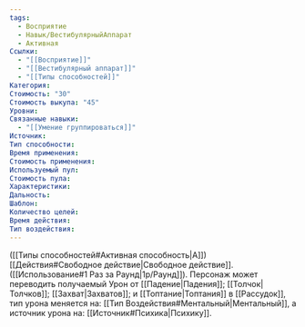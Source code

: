 ```yaml
---
tags:
  - Восприятие
  - Навык/ВестибулярныйАппарат
  - Активная
Ссылки:
  - "[[Восприятие]]"
  - "[[Вестибулярный аппарат]]"
  - "[[Типы способностей]]"
Категория: 
Стоимость: "30"
Стоимость выкупа: "45"
Уровни: 
Связанные навыки:
  - "[[Умение группироваться]]"
Источник:
Тип способности:
Время применения:
Стоимость применения:
Используемый пул:
Стоимость пула:
Характеристики:
Дальность:
Шаблон:
Количество целей:
Время действия:
Тип воздействия:
---
```

([[Типы способностей#Активная способность|А]]) [[Действия#Свободное действие|Свободное действие]]. ([[Использование#1 Раз за Раунд|1р/Раунд]]). Персонаж может переводить получаемый Урон от [[Падение|Падения]]; [[Толчок|Толчков]]; [[Захват|Захватов]]; и [[Топтание|Топтания]] в [[Рассудок]], тип урона меняется на: [[Тип Воздействия#Ментальный|Ментальный]], а источник урона на: [[Источник#Психика|Психику]]. 